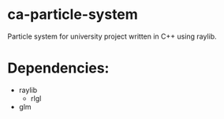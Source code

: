 # ca-particle-system
Particle system for university project written in C++ using raylib.

# Dependencies:
- raylib
  - rlgl
- glm
